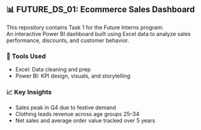 ## 📊 FUTURE_DS_01: Ecommerce Sales Dashboard

This repository contains Task 1 for the Future Interns program:  
An interactive Power BI dashboard built using Excel data to analyze sales performance, discounts, and customer behavior.

### 🔧 Tools Used
- Excel: Data cleaning and prep  
- Power BI: KPI design, visuals, and storytelling

### 📈 Key Insights
- Sales peak in Q4 due to festive demand  
- Clothing leads revenue across age groups 25–34  
- Net sales and average order value tracked over 5 years
